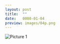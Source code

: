 ```yaml
---
layout: post
title:  ""
date:   0000-01-04
preview: images/04p.png
---
```


![Picture 1]({{site.baseurl}}/images/04.png?auto=yes)

